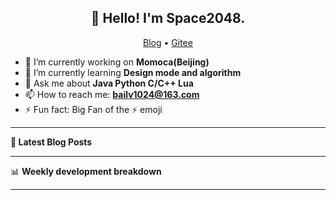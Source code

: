 <h2 align="center">👋 Hello! I'm Space2048.</h2>
<p align="center">
  <a href="http://blog.bailv1024.xyz">Blog</a> •
  <a href="https://gitee.com/Baimb">Gitee</a>
</p>


- 🔭 I’m currently working on **Momoca(Beijing)**
- 🌱 I’m currently learning **Design mode and algorithm**
- 💬 Ask me about **Java Python C/C++ Lua**
- 📫 How to reach me: **bailv1024@163.com**
- ⚡ Fun fact: Big Fan of the :zap: emoji

-------

**📝 Latest Blog Posts**



-------

📊 **Weekly development breakdown**
<!--START_SECTION:waka-->



<!--END_SECTION:waka-->

-------
